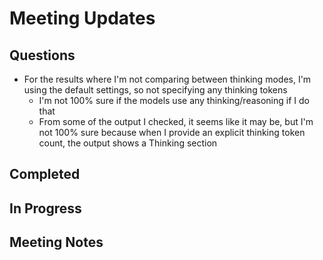 # Meeting Updates

## Questions

- For the results where I'm not comparing between thinking modes, I'm using the default settings, so not specifying any thinking tokens
  - I'm not 100% sure if the models use any thinking/reasoning if I do that
  - From some of the output I checked, it seems like it may be, but I'm not 100% sure because when I provide an explicit thinking token count, the output shows a Thinking section

## Completed

## In Progress

## Meeting Notes

